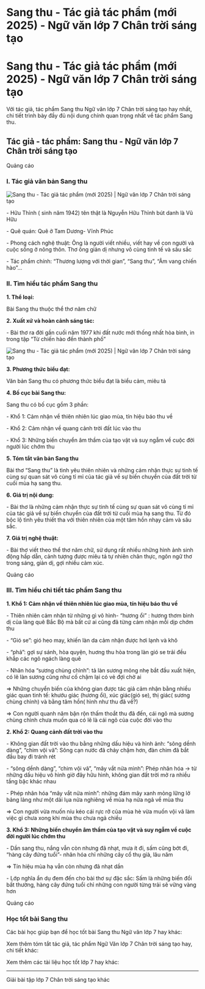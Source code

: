 # Sang thu - Tác giả tác phẩm (mới 2025) - Ngữ văn lớp 7 Chân trời sáng tạo

# Sang thu - Tác giả tác phẩm (mới 2025) - Ngữ văn lớp 7 Chân trời sáng tạo

Với tác giả, tác phẩm Sang thu Ngữ văn lớp 7 Chân trời sáng tạo hay nhất, chi tiết trình bày đầy đủ nội dung chính quan trọng nhất về tác phẩm Sang thu.

## Tác giả - tác phẩm: Sang thu - Ngữ văn lớp 7 Chân trời sáng tạo

Quảng cáo

### **I. Tác giả văn bản Sang thu**

![Sang thu - Tác giả tác phẩm \(mới 2025\) | Ngữ văn lớp 7 Chân trời sáng tạo](https://vietjack.com/soan-van-lop-7-ct/images/tac-gia-tac-pham-sang-thu.PNG)

\- Hữu Thỉnh ( sinh năm 1942) tên thật là Nguyễn Hữu Thỉnh bút danh là Vũ Hữu

\- Quê quán: Quê ở Tam Dương- Vĩnh Phúc

\- Phong cách nghệ thuật: Ông là người viết nhiều, viết hay về con người và cuộc sống ở nông thôn. Thơ ông giản dị nhưng vô cùng tinh tế và sâu sắc

\- Tác phẩm chính: “Thương lượng với thời gian”, “Sang thu”, “Âm vang chiến hào”…

### **II. Tìm hiểu tác phẩm Sang thu**

**1\. Thể loại:**

Bài Sang thu thuộc thể thơ năm chữ

**2\. Xuất xứ và hoàn cảnh sáng tác:**

\- Bài thơ ra đời gần cuối năm 1977 khi đất nước mới thống nhất hòa bình, in trong tập “Từ chiến hào đến thành phố”

![Sang thu - Tác giả tác phẩm \(mới 2025\) | Ngữ văn lớp 7 Chân trời sáng tạo](https://vietjack.com/soan-van-lop-7-ct/images/tac-gia-tac-pham-sang-thu-1.PNG)

**3\. Phương thức biểu đạt:**

Văn bản Sang thu có phương thức biểu đạt là biểu cảm, miêu tả

**4\. Bố cục bài Sang thu:**

Sang thu có bố cục gồm 3 phần:

\- Khổ 1: Cảm nhận về thiên nhiên lúc giao mùa, tín hiệu báo thu về

\- Khổ 2: Cảm nhận về quang cảnh trời đất lúc vào thu

\- Khổ 3: Những biến chuyển âm thầm của tạo vật và suy ngẫm về cuộc đời người lúc chớm thu

**5\. Tóm tắt văn bản Sang thu**

Bài thơ “Sang thu” là tình yêu thiên nhiên và những cảm nhận thực sự tinh tế cùng sự quan sát vô cùng tỉ mỉ của tác giả về sự biến chuyển của đất trời từ cuối mùa hạ sang thu.

**6\. Giá trị nội dung:**

\- Bài thơ là những cảm nhận thực sự tinh tế cùng sự quan sát vô cùng tỉ mỉ của tác giả về sự biến chuyển của đất trời từ cuối mùa hạ sang thu. Từ đó bộc lộ tình yêu thiết tha với thiên nhiên của một tâm hồn nhạy cảm và sâu sắc.

**7\. Giá trị nghệ thuật:**

\- Bài thơ viết theo thể thơ năm chữ, sử dụng rất nhiều những hình ảnh sinh động hấp dẫn, cảnh tượng được miêu tả tự nhiên chân thực, ngôn ngữ thơ trong sáng, giản dị, gợi nhiều cảm xúc.

Quảng cáo

### **III. Tìm hiểu chi tiết tác phẩm Sang thu**

**1\. Khổ 1: Cảm nhận về thiên nhiên lúc giao mùa, tín hiệu báo thu về**

\- Thiên nhiên cảm nhận từ những gì vô hình- “hương ổi” : hương thơm bình dị của làng quê Bắc Bộ mà bất cứ ai cũng đã từng cảm nhận mỗi dịp chớm thu

\- “Gió se”: gió heo may, khiến làn da cảm nhận được hơi lạnh và khô

\- “phả”: gợi sự sánh, hòa quyện, huơng thu hòa trong làn gió se trải đều khắp các ngõ ngách làng quê

\- Nhân hóa “sương chùng chình”: tả làn sương mỏng nhẹ bắt đầu xuất hiện, có lẽ làn sương cũng như cố chậm lại có vẻ đợi chờ ai

⇒ Những chuyển biến của không gian được tác giả cảm nhận bằng nhiều giác quan tinh tế: khướu giác (hương ổi), xúc giác(gió se), thị giác( sương chùng chình) và bằng tâm hồn( hình như thu đã về?)

⇒ Con người quanh năm bận rộn thấm thoắt thu đã đến, cái ngõ mà sương chùng chình chưa muốn qua có lẽ là cái ngõ của cuộc đời vào thu

**2\. Khổ 2: Quang cảnh đất trời vào thu**

\- Không gian đất trời vào thu bằng những dấu hiệu và hình ảnh: “sông dềnh dàng”, “chim vội vã”: Sông cạn nước đã chảy chậm hơn, đàn chim đã bắt đầu bay đi tránh rét

\- “sông dềnh dàng”, “chim vội vã”, “mây vắt nửa mình”: Phép nhân hóa → từ những dấu hiệu vô hình giờ đây hữu hình, không gian đất trời mở ra nhiều tầng bậc khác nhau

\- Phép nhân hóa “mây vắt nửa mình”: những đám mây xanh mỏng lững lở bảng lảng như một dải lụa nửa nghiêng về mùa hạ nửa ngả về mùa thu

⇒ Con người vừa muốn níu kéo cái rực rỡ của mùa hè vừa muốn vội vã làm việc gì chưa xong khi mùa thu chưa ngả chiều

**3\. Khổ 3: Những biến chuyển âm thầm của tạo vật và suy ngẫm về cuộc đời người lúc chớm thu**

\- Dần sang thu, nắng vẫn còn nhưng đã nhạt, mưa ít đi, sấm cũng bớt đi, “hàng cây đứng tuổi”- nhân hóa chỉ những cây cổ thụ già, lâu năm

⇒ Tín hiệu mùa hạ vẫn còn nhưng đã nhạt dần

\- Lớp nghĩa ẩn dụ đem đến cho bài thơ sự đặc sắc: Sấm là những biến đổi bất thường, hàng cây đứng tuổi chỉ những con người từng trải sẽ vững vàng hơn

Quảng cáo

### **Học tốt bài Sang thu**

Các bài học giúp bạn để học tốt bài Sang thu Ngữ văn lớp 7 hay khác:

Xem thêm tóm tắt tác giả, tác phẩm Ngữ Văn lớp 7 Chân trời sáng tạo hay, chi tiết khác:

Xem thêm các tài liệu học tốt lớp 7 hay khác:

* * *

Giải bài tập lớp 7 Chân trời sáng tạo khác
